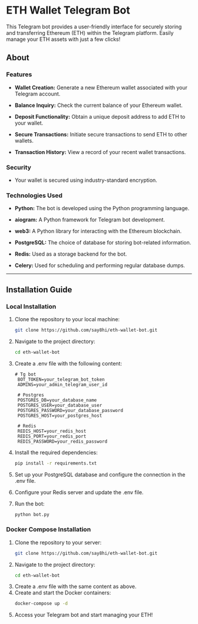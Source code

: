 # ETH Wallet Telegram Bot
This Telegram bot provides a user-friendly interface for securely storing and transferring Ethereum (ETH) within the Telegram platform. Easily manage your ETH assets with just a few clicks!


## About
### Features

- **Wallet Creation:** Generate a new Ethereum wallet associated with your Telegram account.
  
- **Balance Inquiry:** Check the current balance of your Ethereum wallet.

- **Deposit Functionality:** Obtain a unique deposit address to add ETH to your wallet.

- **Secure Transactions:** Initiate secure transactions to send ETH to other wallets.

- **Transaction History:** View a record of your recent wallet transactions.


### Security

- Your wallet is secured using industry-standard encryption.


### Technologies Used

- **Python:** The bot is developed using the Python programming language.

- **aiogram:** A Python framework for Telegram bot development.

- **web3:** A Python library for interacting with the Ethereum blockchain.

- **PostgreSQL:** The choice of database for storing bot-related information.

- **Redis:** Used as a storage backend for the bot.

- **Celery:** Used for scheduling and performing regular database dumps.

---

## Installation Guide

### Local Installation

1. Clone the repository to your local machine:

   ```bash
   git clone https://github.com/say8hi/eth-wallet-bot.git
2. Navigate to the project directory:

    ```bash
   cd eth-wallet-bot
   
3. Create a .env file with the following content:
    
   ```env
   # Tg bot
    BOT_TOKEN=your_telegram_bot_token
    ADMINS=your_admin_telegram_user_id

    # Postgres
    POSTGRES_DB=your_database_name
    POSTGRES_USER=your_database_user
    POSTGRES_PASSWORD=your_database_password
    POSTGRES_HOST=your_postgres_host
    
    # Redis
    REDIS_HOST=your_redis_host
    REDIS_PORT=your_redis_port
    REDIS_PASSWORD=your_redis_password
   
4. Install the required dependencies:
    ```bash
   pip install -r requirements.txt
   
5. Set up your PostgreSQL database and configure the connection in the .env file.

6. Configure your Redis server and update the .env file.
7. Run the bot:
    ```bash
   python bot.py
   
### Docker Compose Installation
1. Clone the repository to your server:
    ```bash
   git clone https://github.com/say8hi/eth-wallet-bot.git

2. Navigate to the project directory:
    ```bash
   cd eth-wallet-bot

3. Create a .env file with the same content as above.
4. Create and start the Docker containers:
    ```bash
   docker-compose up -d
5. Access your Telegram bot and start managing your ETH!
